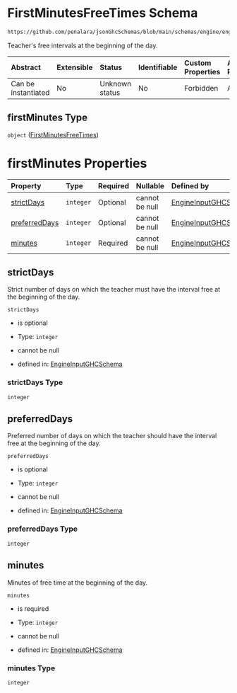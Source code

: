 # FirstMinutesFreeTimes Schema

```txt
https://github.com/penalara/jsonGhcSchemas/blob/main/schemas/engine/engineSpecification.schema.json#/definitions/freeTimes/properties/firstMinutes
```

Teacher's free intervals at the beginning of the day.

| Abstract            | Extensible | Status         | Identifiable | Custom Properties | Additional Properties | Access Restrictions | Defined In                                                                                               |
| :------------------ | :--------- | :------------- | :----------- | :---------------- | :-------------------- | :------------------ | :------------------------------------------------------------------------------------------------------- |
| Can be instantiated | No         | Unknown status | No           | Forbidden         | Allowed               | none                | [engineSpecification.schema.json\*](../../../out/engineSpecification.schema.json "open original schema") |

## firstMinutes Type

`object` ([FirstMinutesFreeTimes](enginespecification-definitions-freetimes-properties-firstminutesfreetimes.md))

# firstMinutes Properties

| Property                        | Type      | Required | Nullable       | Defined by                                                                                                                                                                                                                                                                                                   |
| :------------------------------ | :-------- | :------- | :------------- | :----------------------------------------------------------------------------------------------------------------------------------------------------------------------------------------------------------------------------------------------------------------------------------------------------------- |
| [strictDays](#strictdays)       | `integer` | Optional | cannot be null | [EngineInputGHCSchema](enginespecification-definitions-freetimes-properties-firstminutesfreetimes-properties-strictdays.md "https://github.com/penalara/jsonGhcSchemas/blob/main/schemas/engine/engineSpecification.schema.json#/definitions/freeTimes/properties/firstMinutes/properties/strictDays")       |
| [preferredDays](#preferreddays) | `integer` | Optional | cannot be null | [EngineInputGHCSchema](enginespecification-definitions-freetimes-properties-firstminutesfreetimes-properties-preferreddays.md "https://github.com/penalara/jsonGhcSchemas/blob/main/schemas/engine/engineSpecification.schema.json#/definitions/freeTimes/properties/firstMinutes/properties/preferredDays") |
| [minutes](#minutes)             | `integer` | Required | cannot be null | [EngineInputGHCSchema](enginespecification-definitions-freetimes-properties-firstminutesfreetimes-properties-minutes.md "https://github.com/penalara/jsonGhcSchemas/blob/main/schemas/engine/engineSpecification.schema.json#/definitions/freeTimes/properties/firstMinutes/properties/minutes")             |

## strictDays

Strict number of days on which the teacher must have the interval free at the beginning of the day.

`strictDays`

*   is optional

*   Type: `integer`

*   cannot be null

*   defined in: [EngineInputGHCSchema](enginespecification-definitions-freetimes-properties-firstminutesfreetimes-properties-strictdays.md "https://github.com/penalara/jsonGhcSchemas/blob/main/schemas/engine/engineSpecification.schema.json#/definitions/freeTimes/properties/firstMinutes/properties/strictDays")

### strictDays Type

`integer`

## preferredDays

Preferred number of days on which the teacher should have the interval free at the beginning of the day.

`preferredDays`

*   is optional

*   Type: `integer`

*   cannot be null

*   defined in: [EngineInputGHCSchema](enginespecification-definitions-freetimes-properties-firstminutesfreetimes-properties-preferreddays.md "https://github.com/penalara/jsonGhcSchemas/blob/main/schemas/engine/engineSpecification.schema.json#/definitions/freeTimes/properties/firstMinutes/properties/preferredDays")

### preferredDays Type

`integer`

## minutes

Minutes of free time at the beginning of the day.

`minutes`

*   is required

*   Type: `integer`

*   cannot be null

*   defined in: [EngineInputGHCSchema](enginespecification-definitions-freetimes-properties-firstminutesfreetimes-properties-minutes.md "https://github.com/penalara/jsonGhcSchemas/blob/main/schemas/engine/engineSpecification.schema.json#/definitions/freeTimes/properties/firstMinutes/properties/minutes")

### minutes Type

`integer`
